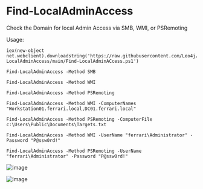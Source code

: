 # Find-LocalAdminAccess
Check the Domain for local Admin Access via SMB, WMI, or PSRemoting

Usage:

```
iex(new-object net.webclient).downloadstring('https://raw.githubusercontent.com/Leo4j/Find-LocalAdminAccess/main/Find-LocalAdminACcess.ps1')
```
```
Find-LocalAdminAccess -Method SMB
```
```
Find-LocalAdminAccess -Method WMI
```
```
Find-LocalAdminAccess -Method PSRemoting
```
```
Find-LocalAdminAccess -Method WMI -ComputerNames "Workstation01.ferrari.local,DC01.ferrari.local"
```
```
Find-LocalAdminAccess -Method PSRemoting -ComputerFile c:\Users\Public\Documents\Targets.txt
```
```
Find-LocalAdminAccess -Method WMI -UserName "ferrari\Administrator" -Password "P@ssw0rd!"
```
```
Find-LocalAdminAccess -Method PSRemoting -UserName "ferrari\Administrator" -Password "P@ssw0rd!"
```

![image](https://github.com/Leo4j/Find-LocalAdminAccess/assets/61951374/16e6e0f7-2d44-4ebf-985a-ad2b38d43e48)


![image](https://github.com/Leo4j/Find-LocalAdminAccess/assets/61951374/01b5076b-8615-4b16-8b6d-79f19010682d)
